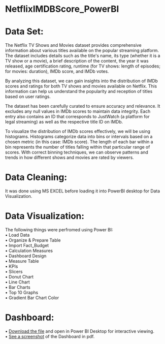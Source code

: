 # NetflixIMDBScore_PowerBI
# Data Set:  
The Netflix TV Shows and Movies dataset provides comprehensive information about various titles available on the popular streaming platform. The dataset includes details such as the title's name, its type (whether it is a TV show or a movie), a brief description of the content, the year it was released, age certification rating, runtime (for TV shows: length of episodes; for movies: duration), IMDb score, and IMDb votes.

By analyzing this dataset, we can gain insights into the distribution of IMDb scores and ratings for both TV shows and movies available on Netflix. This information can help us understand the popularity and reception of titles based on user ratings.

The dataset has been carefully curated to ensure accuracy and relevance. It excludes any null values in IMDb scores to maintain data integrity. Each entry also contains an ID that corresponds to JustWatch (a platform for legal streaming) as well as the respective title ID on IMDb.

To visualize the distribution of IMDb scores effectively, we will be using histograms. Histograms categorize data into bins or intervals based on a chosen metric (in this case: IMDb score). The length of each bar within a bin represents the number of titles falling within that particular range of scores. With correct binning techniques, we can observe patterns and trends in how different shows and movies are rated by viewers.  

# Data Cleaning:  
It was done using MS EXCEL before loading it into PowerBI desktop for Data Visualization.

# Data Visualization:  
The following things were perfromed using Power BI:  
•	Load Data  
•	Organize & Prepare Table  
•	Import Fact_Budget  
•	Calculation Measures  
•	Dashboard Design  
•	Measure Table  
•	KPIs  
•	Slicers  
•	Donut Chart  
•	Line Chart  
•	Bar Charts  
•	Top 10 Graphs  
•	Gradient Bar Chart Color  

# Dashboard:  
•	[Download the file](https://github.com/Shahid-2799/NetflixIMDBScore_PowerBI/blob/main/Netflix_IMDB.pbix) and open in Power BI Desktop for interactive viewing.  
•	[See a screenshot](https://github.com/Shahid-2799/NetflixIMDBScore_PowerBI/blob/main/NetFlix_IMDBShows.png) of the Dashboard in pdf.  


